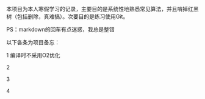 本项目为本人寒假学习的记录，主要目的是系统性地熟悉常见算法，并且啃掉红黑树（包括删除，真难搞）。次要目的是练习使用Git。

PS：markdown的回车有点迷惑，我总是整错

以下各条为项目备忘：

1 编译时不采用O2优化

2 

3 

4 



